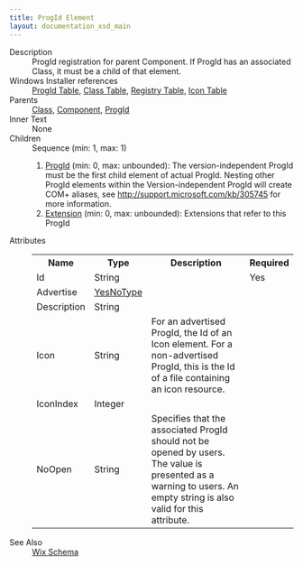 ```yaml
---
title: ProgId Element
layout: documentation_xsd_main
---
```

<dl>
  <dt>Description</dt>
  <dd>                 ProgId registration for parent Component.  If ProgId has an associated Class, it must be a child of that element.             </dd>
  <dt>Windows Installer references</dt>
  <dd>
    <a href="http://msdn.microsoft.com/library/aa370879.aspx" target="_blank">ProgId Table</a>, <a href="http://msdn.microsoft.com/library/aa367861.aspx" target="_blank">Class Table</a>, <a href="http://msdn.microsoft.com/library/aa371168.aspx" target="_blank">Registry Table</a>, <a href="http://msdn.microsoft.com/library/aa369210.aspx" target="_blank">Icon Table</a></dd>
  <dt>Parents</dt>
  <dd>
    <a href="../class/">Class</a>, <a href="../component/">Component</a>, <a href="../progid/">ProgId</a></dd>
  <dt>Inner Text</dt>
  <dd>None</dd>
  <dt>Children</dt>
  <dd>Sequence (min: 1, max: 1)<ol><li><a href="../progid/">ProgId</a> (min: 0, max: unbounded): The version-independent ProgId must be the first child element of actual ProgId.  Nesting other ProgId elements within the Version-independent ProgId will create COM+ aliases, see <a href="http://support.microsoft.com/kb/305745">http://support.microsoft.com/kb/305745</a> for more information.</li><li><a href="../extension/">Extension</a> (min: 0, max: unbounded): Extensions that refer to this ProgId</li></ol></dd>
  <dt>Attributes</dt>
  <dd>
    <table cellspacing="0" cellpadding="0" class="schema">
      <tr>
        <th width="15%">Name</th>
        <th width="15%">Type</th>
        <th width="65%">Description</th>
        <th width="15%">Required</th>
      </tr>
      <tr>
        <td>Id</td>
        <td>String</td>
        <td>&nbsp;</td>
        <td>Yes</td>
      </tr>
      <tr>
        <td>Advertise</td>
        <td><a href="../simple_type_yesnotype/">YesNoType</a></td>
        <td>&nbsp;</td>
        <td>&nbsp;</td>
      </tr>
      <tr>
        <td>Description</td>
        <td>String</td>
        <td>&nbsp;</td>
        <td>&nbsp;</td>
      </tr>
      <tr>
        <td>Icon</td>
        <td>String</td>
        <td>For an advertised ProgId, the Id of an Icon element. For a non-advertised ProgId, this is the Id of a file containing an icon resource.</td>
        <td>&nbsp;</td>
      </tr>
      <tr>
        <td>IconIndex</td>
        <td>Integer</td>
        <td>&nbsp;</td>
        <td>&nbsp;</td>
      </tr>
      <tr>
        <td>NoOpen</td>
        <td>String</td>
        <td>Specifies that the associated ProgId should not be opened by users. The value is presented as a warning to users. An empty string is also valid for this attribute.</td>
        <td>&nbsp;</td>
      </tr>
    </table>
  </dd>
  <dt>See Also</dt>
  <dd>
    <a href="../wix">Wix Schema</a>
  </dd>
</dl>
